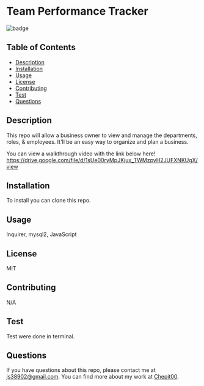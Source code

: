 # Team Performance Tracker

![badge](https://img.shields.io/badge/license-MIT-blue.svg)

## Table of Contents

- [Description](#description)
- [Installation](#installation)
- [Usage](#usage)
- [License](#license)
- [Contributing](#contributing)
- [Test](#test)
- [Questions](#questions)

## Description

This repo will allow a business owner to view and manage the departments, roles, & employees. It'll be an easy way to organize and plan a business.

You can view a walkthrough video with the link below here!
https://drive.google.com/file/d/1sUe00ryMpJKjux_TWMzpyH2JUFXNKUgX/view

## Installation

To install you can clone this repo.

## Usage

Inquirer, mysql2, JavaScript

## License

MIT

## Contributing

N/A

## Test

Test were done in terminal.

## Questions

If you have questions about this repo, please contact me at js38902@gmail.com. You can find more about my work at [Chepit00](https://github.com/Chepit00/).
